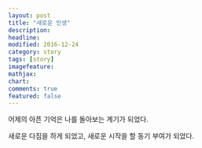 ```yaml
---
layout: post
title: "새로운 인생"
description: 
headline: 
modified: 2016-12-24
category: story
tags: [story]
imagefeature: 
mathjax: 
chart: 
comments: true
featured: false
---
```


어제의 아픈 기억은 나를 돌아보는 계기가 되었다. 

새로운 다짐을 하게 되었고, 새로운 시작을 할 동기 부여가 되었다.